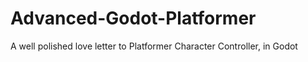 # Advanced-Godot-Platformer
A well polished love letter to Platformer Character Controller, in Godot
